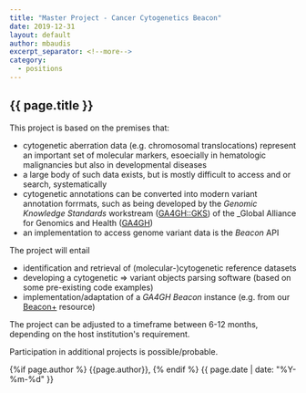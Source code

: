 ```yaml
---
title: "Master Project - Cancer Cytogenetics Beacon"
date: 2019-12-31
layout: default
author: mbaudis
excerpt_separator: <!--more-->
category:
  - positions
---
```


## {{ page.title }}

<!--   Please edit the title above.                                 -->
<!--   Please edit the author above.                                -->
<!--   Please edit the category above if not "news".                -->
<!--   You may replace the `{{ page.title }}` above with your text. -->

<!--  CONTENT  -->

This project is based on the premises that:

* cytogenetic aberration data (e.g. chromosomal translocations) represent an important set of molecular markers, esoecially in hematologic malignancies but also in developmental diseases
* a large body of such data exists, but is mostly difficult to access and or search, systematically
* cytogenetic annotations can be converted into modern variant annotation forrmats, such as being developed by the _Genomic Knowledge Standards_ workstream ([GA4GH::GKS](http://ga4gh-gks.github.io)) of the _Global Alliance for Genomics and Health ([GA4GH](http://ga4gh.org))
* an implementation to access genome variant data is the _Beacon_ API

<!--more-->

The project will entail

* identification and retrieval of (molecular-)cytogenetic reference datasets
* developing a cytogenetic => variant objects parsing software (based on some pre-existing code examples)
* implementation/adaptation of a _GA4GH Beacon_ instance (e.g. from our [Beacon+](http://beacon.progenetix.org) resource)

The project can be adjusted to a timeframe between 6-12 months, depending on the host institution's requirement.

Participation in additional projects is possible/probable.


<!-- / CONTENT -->

<div class="pagestamp">
{%if page.author %}
  {{page.author}},
{% endif %}
{{ page.date | date: "%Y-%m-%d" }}
</div>

